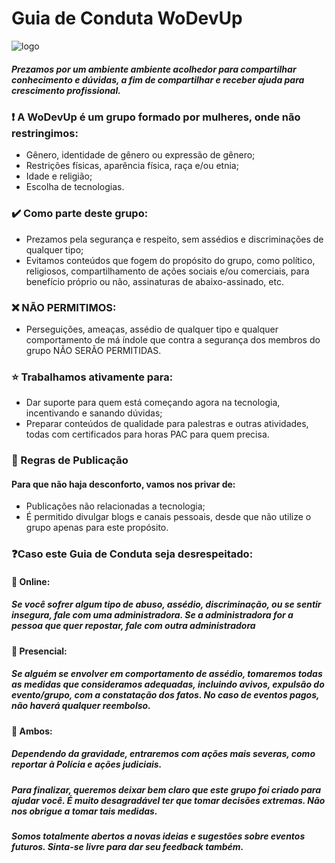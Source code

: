 # Guia de Conduta WoDevUp

![logo](https://i.ibb.co/m4Nb9VL/logo-evento.png#center)

##### Prezamos por um ambiente ambiente acolhedor para compartilhar conhecimento e dúvidas, a fim de compartilhar e receber ajuda para crescimento profissional.

### :exclamation: A  WoDevUp é um grupo formado por mulheres, onde não restringimos:
* Gênero, identidade de gênero ou expressão de gênero;
* Restrições físicas, aparência física, raça e/ou etnia;
* Idade e religião;
* Escolha de tecnologias.

### :heavy_check_mark: Como parte deste grupo:
* Prezamos pela segurança e respeito, sem assédios e discriminações de qualquer tipo;
* Evitamos conteúdos que fogem do propósito do grupo, como político, religiosos, compartilhamento de ações sociais e/ou comerciais, para benefício próprio ou não, assinaturas de abaixo-assinado, etc.

### :x: NÃO PERMITIMOS:
* Perseguições, ameaças, assédio de qualquer tipo e qualquer comportamento de má índole que contra a segurança dos membros do grupo NÃO SERÃO PERMITIDAS.

### :star: Trabalhamos ativamente para:
* Dar suporte para quem está começando agora na tecnologia, incentivando e sanando dúvidas;
* Preparar conteúdos de qualidade para palestras e outras atividades, todas com certificados para horas PAC para quem precisa.

### :memo: Regras de Publicação
#### Para que não haja desconforto, vamos nos privar de:
* Publicações não relacionadas a tecnologia;
* É permitido divulgar blogs e canais pessoais, desde que não utilize o grupo apenas para este propósito.

### :question:Caso este Guia de Conduta seja desrespeitado:
#### :small_orange_diamond: Online:
##### Se você sofrer algum tipo de abuso, assédio, discriminação, ou se sentir insegura, fale com uma administradora. Se a administradora for a pessoa que quer repostar, fale com outra administradora

#### :small_blue_diamond: Presencial:
##### Se alguém se envolver em comportamento de assédio, tomaremos todas as medidas que consideramos adequadas, incluindo avivos, expulsão do evento/grupo, com a constatação dos fatos. No caso de eventos pagos, não haverá qualquer reembolso.

#### :small_orange_diamond: Ambos:
##### Dependendo da gravidade, entraremos com ações mais severas, como reportar à Polícia e ações judiciais.

##### Para finalizar, queremos deixar bem claro que este grupo foi criado para ajudar você. É muito desagradável ter que tomar decisões extremas. Não nos obrigue a tomar tais medidas. 

##### Somos totalmente abertos a novas ideias e sugestões sobre eventos futuros.  Sinta-se livre para dar seu feedback também.
